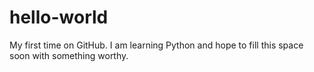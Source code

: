 # hello-world
My first time on GitHub. I am learning Python and hope to fill this space soon with something worthy.
